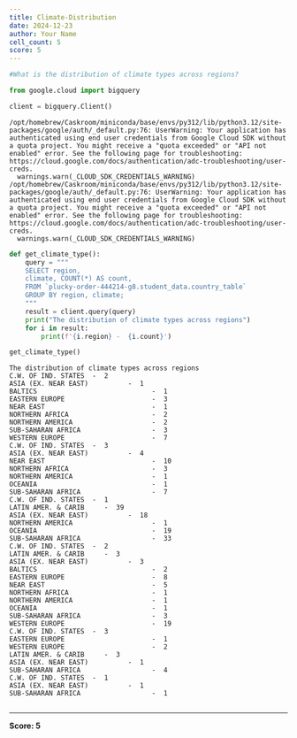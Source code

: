 ```yaml
---
title: Climate-Distribution
date: 2024-12-23
author: Your Name
cell_count: 5
score: 5
---
```


```python
#What is the distribution of climate types across regions?
```


```python
from google.cloud import bigquery
```


```python
client = bigquery.Client()
```

    /opt/homebrew/Caskroom/miniconda/base/envs/py312/lib/python3.12/site-packages/google/auth/_default.py:76: UserWarning: Your application has authenticated using end user credentials from Google Cloud SDK without a quota project. You might receive a "quota exceeded" or "API not enabled" error. See the following page for troubleshooting: https://cloud.google.com/docs/authentication/adc-troubleshooting/user-creds. 
      warnings.warn(_CLOUD_SDK_CREDENTIALS_WARNING)
    /opt/homebrew/Caskroom/miniconda/base/envs/py312/lib/python3.12/site-packages/google/auth/_default.py:76: UserWarning: Your application has authenticated using end user credentials from Google Cloud SDK without a quota project. You might receive a "quota exceeded" or "API not enabled" error. See the following page for troubleshooting: https://cloud.google.com/docs/authentication/adc-troubleshooting/user-creds. 
      warnings.warn(_CLOUD_SDK_CREDENTIALS_WARNING)



```python
def get_climate_type():
    query = """
    SELECT region,
    climate, COUNT(*) AS count,
    FROM `plucky-order-444214-g8.student_data.country_table` 
    GROUP BY region, climate;
    """
    result = client.query(query)
    print("The distribution of climate types across regions")
    for i in result:
        print(f'{i.region} -  {i.count}')

get_climate_type()
```

    The distribution of climate types across regions
    C.W. OF IND. STATES  -  2
    ASIA (EX. NEAR EAST)          -  1
    BALTICS                             -  1
    EASTERN EUROPE                      -  3
    NEAR EAST                           -  1
    NORTHERN AFRICA                     -  2
    NORTHERN AMERICA                    -  2
    SUB-SAHARAN AFRICA                  -  3
    WESTERN EUROPE                      -  7
    C.W. OF IND. STATES  -  3
    ASIA (EX. NEAR EAST)          -  4
    NEAR EAST                           -  10
    NORTHERN AFRICA                     -  3
    NORTHERN AMERICA                    -  1
    OCEANIA                             -  1
    SUB-SAHARAN AFRICA                  -  7
    C.W. OF IND. STATES  -  1
    LATIN AMER. & CARIB     -  39
    ASIA (EX. NEAR EAST)          -  18
    NORTHERN AMERICA                    -  1
    OCEANIA                             -  19
    SUB-SAHARAN AFRICA                  -  33
    C.W. OF IND. STATES  -  2
    LATIN AMER. & CARIB     -  3
    ASIA (EX. NEAR EAST)          -  3
    BALTICS                             -  2
    EASTERN EUROPE                      -  8
    NEAR EAST                           -  5
    NORTHERN AFRICA                     -  1
    NORTHERN AMERICA                    -  1
    OCEANIA                             -  1
    SUB-SAHARAN AFRICA                  -  3
    WESTERN EUROPE                      -  19
    C.W. OF IND. STATES  -  3
    EASTERN EUROPE                      -  1
    WESTERN EUROPE                      -  2
    LATIN AMER. & CARIB     -  3
    ASIA (EX. NEAR EAST)          -  1
    SUB-SAHARAN AFRICA                  -  4
    C.W. OF IND. STATES  -  1
    ASIA (EX. NEAR EAST)          -  1
    SUB-SAHARAN AFRICA                  -  1



```python

```


---
**Score: 5**
